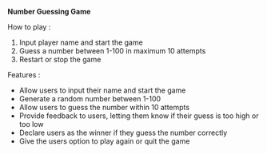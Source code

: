 <b> Number Guessing Game </b>

How to play :
1. Input player name and start the game
2. Guess a number between 1-100 in maximum 10 attempts
3. Restart or stop the game

Features :
- Allow users to input their name and start the game
- Generate a random number between 1-100
- Allow users to guess the number within 10 attempts
- Provide feedback to users, letting them know if their guess is too high or too low
- Declare users as the winner if they guess the number correctly
- Give the users option to play again or quit the game
